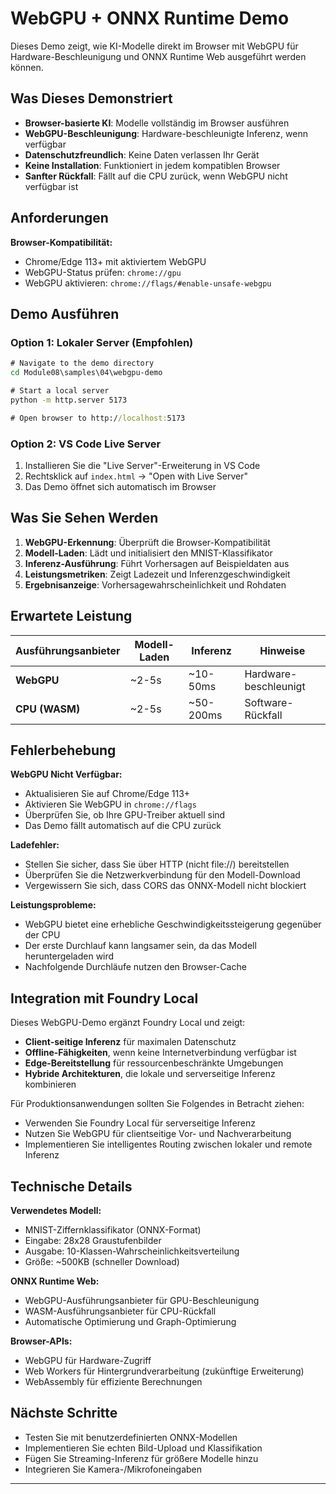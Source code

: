 <!--
CO_OP_TRANSLATOR_METADATA:
{
  "original_hash": "7a474b8e201d5316c0095cdbc3bf0555",
  "translation_date": "2025-09-24T11:49:09+00:00",
  "source_file": "Module08/samples/04/webgpu-demo/README.md",
  "language_code": "de"
}
-->
# WebGPU + ONNX Runtime Demo

Dieses Demo zeigt, wie KI-Modelle direkt im Browser mit WebGPU für Hardware-Beschleunigung und ONNX Runtime Web ausgeführt werden können.

## Was Dieses Demonstriert

- **Browser-basierte KI**: Modelle vollständig im Browser ausführen
- **WebGPU-Beschleunigung**: Hardware-beschleunigte Inferenz, wenn verfügbar
- **Datenschutzfreundlich**: Keine Daten verlassen Ihr Gerät
- **Keine Installation**: Funktioniert in jedem kompatiblen Browser
- **Sanfter Rückfall**: Fällt auf die CPU zurück, wenn WebGPU nicht verfügbar ist

## Anforderungen

**Browser-Kompatibilität:**
- Chrome/Edge 113+ mit aktiviertem WebGPU
- WebGPU-Status prüfen: `chrome://gpu`
- WebGPU aktivieren: `chrome://flags/#enable-unsafe-webgpu`

## Demo Ausführen

### Option 1: Lokaler Server (Empfohlen)

```cmd
# Navigate to the demo directory
cd Module08\samples\04\webgpu-demo

# Start a local server
python -m http.server 5173

# Open browser to http://localhost:5173
```

### Option 2: VS Code Live Server

1. Installieren Sie die "Live Server"-Erweiterung in VS Code
2. Rechtsklick auf `index.html` → "Open with Live Server"
3. Das Demo öffnet sich automatisch im Browser

## Was Sie Sehen Werden

1. **WebGPU-Erkennung**: Überprüft die Browser-Kompatibilität
2. **Modell-Laden**: Lädt und initialisiert den MNIST-Klassifikator
3. **Inferenz-Ausführung**: Führt Vorhersagen auf Beispieldaten aus
4. **Leistungsmetriken**: Zeigt Ladezeit und Inferenzgeschwindigkeit
5. **Ergebnisanzeige**: Vorhersagewahrscheinlichkeit und Rohdaten

## Erwartete Leistung

| Ausführungsanbieter | Modell-Laden | Inferenz | Hinweise |
|---------------------|--------------|----------|----------|
| **WebGPU**          | ~2-5s        | ~10-50ms | Hardware-beschleunigt |
| **CPU (WASM)**      | ~2-5s        | ~50-200ms | Software-Rückfall |

## Fehlerbehebung

**WebGPU Nicht Verfügbar:**
- Aktualisieren Sie auf Chrome/Edge 113+
- Aktivieren Sie WebGPU in `chrome://flags`
- Überprüfen Sie, ob Ihre GPU-Treiber aktuell sind
- Das Demo fällt automatisch auf die CPU zurück

**Ladefehler:**
- Stellen Sie sicher, dass Sie über HTTP (nicht file://) bereitstellen
- Überprüfen Sie die Netzwerkverbindung für den Modell-Download
- Vergewissern Sie sich, dass CORS das ONNX-Modell nicht blockiert

**Leistungsprobleme:**
- WebGPU bietet eine erhebliche Geschwindigkeitssteigerung gegenüber der CPU
- Der erste Durchlauf kann langsamer sein, da das Modell heruntergeladen wird
- Nachfolgende Durchläufe nutzen den Browser-Cache

## Integration mit Foundry Local

Dieses WebGPU-Demo ergänzt Foundry Local und zeigt:

- **Client-seitige Inferenz** für maximalen Datenschutz
- **Offline-Fähigkeiten**, wenn keine Internetverbindung verfügbar ist  
- **Edge-Bereitstellung** für ressourcenbeschränkte Umgebungen
- **Hybride Architekturen**, die lokale und serverseitige Inferenz kombinieren

Für Produktionsanwendungen sollten Sie Folgendes in Betracht ziehen:
- Verwenden Sie Foundry Local für serverseitige Inferenz
- Nutzen Sie WebGPU für clientseitige Vor- und Nachverarbeitung
- Implementieren Sie intelligentes Routing zwischen lokaler und remote Inferenz

## Technische Details

**Verwendetes Modell:**
- MNIST-Ziffernklassifikator (ONNX-Format)
- Eingabe: 28x28 Graustufenbilder
- Ausgabe: 10-Klassen-Wahrscheinlichkeitsverteilung
- Größe: ~500KB (schneller Download)

**ONNX Runtime Web:**
- WebGPU-Ausführungsanbieter für GPU-Beschleunigung
- WASM-Ausführungsanbieter für CPU-Rückfall
- Automatische Optimierung und Graph-Optimierung

**Browser-APIs:**
- WebGPU für Hardware-Zugriff
- Web Workers für Hintergrundverarbeitung (zukünftige Erweiterung)
- WebAssembly für effiziente Berechnungen

## Nächste Schritte

- Testen Sie mit benutzerdefinierten ONNX-Modellen
- Implementieren Sie echten Bild-Upload und Klassifikation
- Fügen Sie Streaming-Inferenz für größere Modelle hinzu
- Integrieren Sie Kamera-/Mikrofoneingaben

---

